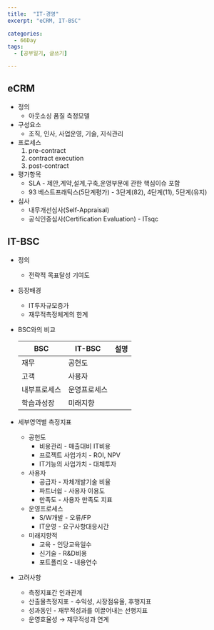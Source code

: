```yaml
---
title:  "IT-경영"
excerpt: "eCRM, IT-BSC"

categories:
  - 66Day
tags:
  - [공부일기, 글쓰기]

---
```




## eCRM
- 정의
	- 아웃소싱 품질 측정모델
- 구성요소
	- 조직, 인사, 사업운영, 기술, 지식관리
- 프로세스
	1. pre-contract
	2. contract execution
	3. post-contract
- 평가항목
	- SLA - 제안,계약,설계,구축,운영부문에 관한 핵심이슈 포함
	- 93 베스트프래틱스(5단계평가) - 3단계(82), 4단계(11), 5단계(유지)
- 심사
	- 내무개선심사(Self-Appraisal)
	- 공식인증심사(Certification Evaluation) - ITsqc
	



## IT-BSC

- 정의	
	- 전략적 목표달성 기여도
- 등장배경
	- IT투자규모증가
	- 재무적측정체계의 한계
- BSC와의 비교

	|BSC|IT-BSC|설명|
	|---|---|---|
	|재무|공헌도||
	|고객|사용자||
	|내부프로세스|운영프로세스||
	|학습과성장|미래지향||
	
- 세부영역별 측정지표
	- 공헌도
		- 비용관리 - 매출대비 IT비용
		- 프로젝트 사업가치 - ROI, NPV
		- IT기능의 사업가치 - 대체투자
	- 사용자
		- 공급자 - 자체개발기술 비율
		- 파트너쉽 - 사용자 이용도
		- 만족도 - 사용자 만족도 지표
	- 운영프로세스
		- S/W개발 - 오류/FP
		- IT운영 - 요구사항대응시간
	- 미래지향적
		- 교육 - 인당교육일수
		- 신기술 - R&D비용
		- 포트폴리오 - 내용연수
	
- 고려사항
	- 측정지표간 인과관계
	- 산출물측정지표 - 수익성, 시장점유율, 후행지표
	- 성과동인 - 재무적성과를 이끌어내는 선행지표
	- 운영효율성 → 재무적성과 연계
